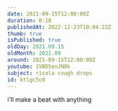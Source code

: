 ```yaml
---
date: 2021-09-15T12:00:00Z
duration: 0:18
publishedAt: 2022-12-23T10:04:22Z
thumb: true
isPublished: true
oldDay: 2021.09.15
oldMonth: 2021.09
around: 2021-09-15T12:00:00Z
youtube: 1VBD5enJN0k
subject: ricola cough drops
id: ktlgc5c0
---
```

i'll make a beat with anything
